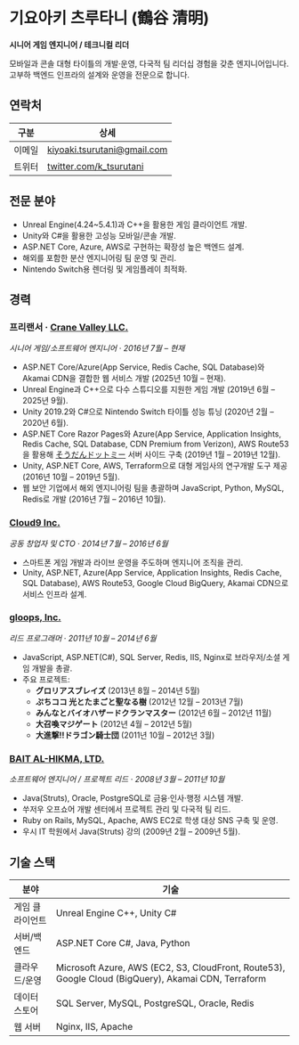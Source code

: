 # 기요아키 츠루타니 (鶴谷 清明)

**시니어 게임 엔지니어 / 테크니컬 리더**

모바일과 콘솔 대형 타이틀의 개발·운영, 다국적 팀 리더십 경험을 갖춘 엔지니어입니다. 고부하 백엔드 인프라의 설계와 운영을 전문으로 합니다.

## 연락처

| 구분 | 상세 |
| --- | --- |
| 이메일 | [kiyoaki.tsurutani@gmail.com](mailto:kiyoaki.tsurutani@gmail.com) |
| 트위터 | [twitter.com/k_tsurutani](https://twitter.com/k_tsurutani) |

## 전문 분야

- Unreal Engine(4.24~5.4.1)과 C++을 활용한 게임 클라이언트 개발.
- Unity와 C#을 활용한 고성능 모바일/콘솔 개발.
- ASP.NET Core, Azure, AWS로 구현하는 확장성 높은 백엔드 설계.
- 해외를 포함한 분산 엔지니어링 팀 운영 및 관리.
- Nintendo Switch용 렌더링 및 게임플레이 최적화.

## 경력

### 프리랜서 · [Crane Valley LLC.](https://www.crane-valley.co.jp/)
*시니어 게임/소프트웨어 엔지니어 · 2016년 7월 – 현재*

- ASP.NET Core/Azure(App Service, Redis Cache, SQL Database)와 Akamai CDN을 결합한 웹 서비스 개발 (2025년 10월 – 현재).
- Unreal Engine과 C++으로 다수 스튜디오를 지원한 게임 개발 (2019년 6월 – 2025년 9월).
- Unity 2019.2와 C#으로 Nintendo Switch 타이틀 성능 튜닝 (2020년 2월 – 2020년 6월).
- ASP.NET Core Razor Pages와 Azure(App Service, Application Insights, Redis Cache, SQL Database, CDN Premium from Verizon), AWS Route53을 활용해 [そうだんドットミー](https://www.google.com/search?q=%E3%81%9D%E3%81%86%E3%81%A0%E3%82%93%E3%83%89%E3%83%83%E3%83%88%E3%83%9F%E3%83%BC) 서버 사이드 구축 (2019년 1월 – 2019년 12월).
- Unity, ASP.NET Core, AWS, Terraform으로 대형 게임사의 연구개발 도구 제공 (2016년 10월 – 2019년 5월).
- 웹 보안 기업에서 해외 엔지니어링 팀을 총괄하며 JavaScript, Python, MySQL, Redis로 개발 (2016년 7월 – 2016년 10월).

### [Cloud9 Inc.](https://cloud9-plus.com/)
*공동 창업자 및 CTO · 2014년 7월 – 2016년 6월*

- 스마트폰 게임 개발과 라이브 운영을 주도하며 엔지니어 조직을 관리.
- Unity, ASP.NET, Azure(App Service, Application Insights, Redis Cache, SQL Database), AWS Route53, Google Cloud BigQuery, Akamai CDN으로 서비스 인프라 설계.

### [gloops, Inc.](https://www.google.com/search?q=gloops)
*리드 프로그래머 · 2011년 10월 – 2014년 6월*

- JavaScript, ASP.NET(C#), SQL Server, Redis, IIS, Nginx로 브라우저/소셜 게임 개발을 총괄.
- 주요 프로젝트:
  - **グロリアスブレイズ** (2013년 8월 – 2014년 5월)
  - **ぷちココ 光とたまごと聖なる樹** (2012년 12월 – 2013년 7월)
  - **みんなとバイオハザードクランマスター** (2012년 6월 – 2012년 11월)
  - **大召喚マジゲート** (2012년 4월 – 2012년 5월)
  - **大進撃!!ドラゴン騎士団** (2011년 10월 – 2012년 3월)

### [BAIT AL-HIKMA, LTD.](https://www.bai.co.jp/)
*소프트웨어 엔지니어 / 프로젝트 리드 · 2008년 3월 – 2011년 10월*

- Java(Struts), Oracle, PostgreSQL로 금융·인사·행정 시스템 개발.
- 쑤저우 오프쇼어 개발 센터에서 프로젝트 관리 및 다국적 팀 리드.
- Ruby on Rails, MySQL, Apache, AWS EC2로 학생 대상 SNS 구축 및 운영.
- 우시 IT 학원에서 Java(Struts) 강의 (2009년 2월 – 2009년 5월).

## 기술 스택

| 분야 | 기술 |
| --- | --- |
| 게임 클라이언트 | Unreal Engine C++, Unity C# |
| 서버/백엔드 | ASP.NET Core C#, Java, Python |
| 클라우드/운영 | Microsoft Azure, AWS (EC2, S3, CloudFront, Route53), Google Cloud (BigQuery), Akamai CDN, Terraform |
| 데이터 스토어 | SQL Server, MySQL, PostgreSQL, Oracle, Redis |
| 웹 서버 | Nginx, IIS, Apache |
